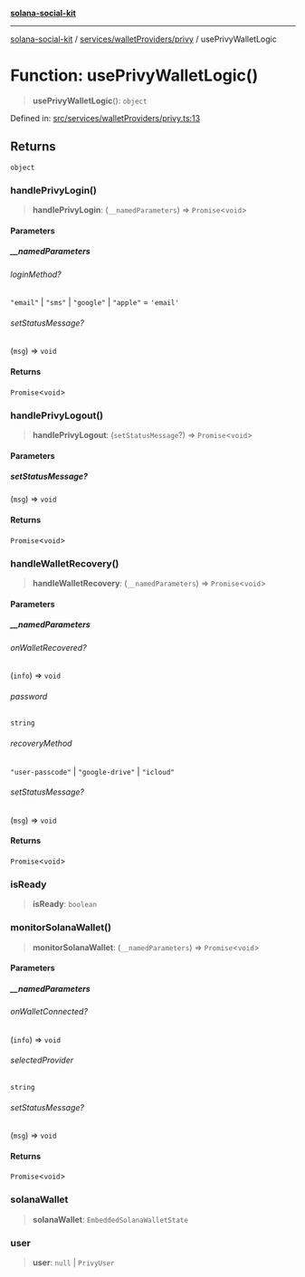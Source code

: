 [**solana-social-kit**](../../../../README.md)

***

[solana-social-kit](../../../../README.md) / [services/walletProviders/privy](../README.md) / usePrivyWalletLogic

# Function: usePrivyWalletLogic()

> **usePrivyWalletLogic**(): `object`

Defined in: [src/services/walletProviders/privy.ts:13](https://github.com/SendArcade/solana-social-starter/blob/03568260ca96ed63f77049843c721de1cb011893/src/services/walletProviders/privy.ts#L13)

## Returns

`object`

### handlePrivyLogin()

> **handlePrivyLogin**: (`__namedParameters`) => `Promise`\<`void`\>

#### Parameters

##### \_\_namedParameters

###### loginMethod?

`"email"` \| `"sms"` \| `"google"` \| `"apple"` = `'email'`

###### setStatusMessage?

(`msg`) => `void`

#### Returns

`Promise`\<`void`\>

### handlePrivyLogout()

> **handlePrivyLogout**: (`setStatusMessage`?) => `Promise`\<`void`\>

#### Parameters

##### setStatusMessage?

(`msg`) => `void`

#### Returns

`Promise`\<`void`\>

### handleWalletRecovery()

> **handleWalletRecovery**: (`__namedParameters`) => `Promise`\<`void`\>

#### Parameters

##### \_\_namedParameters

###### onWalletRecovered?

(`info`) => `void`

###### password

`string`

###### recoveryMethod

`"user-passcode"` \| `"google-drive"` \| `"icloud"`

###### setStatusMessage?

(`msg`) => `void`

#### Returns

`Promise`\<`void`\>

### isReady

> **isReady**: `boolean`

### monitorSolanaWallet()

> **monitorSolanaWallet**: (`__namedParameters`) => `Promise`\<`void`\>

#### Parameters

##### \_\_namedParameters

###### onWalletConnected?

(`info`) => `void`

###### selectedProvider

`string`

###### setStatusMessage?

(`msg`) => `void`

#### Returns

`Promise`\<`void`\>

### solanaWallet

> **solanaWallet**: `EmbeddedSolanaWalletState`

### user

> **user**: `null` \| `PrivyUser`
